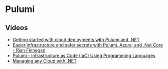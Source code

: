 # Pulumi

## Videos
- [Getting started with cloud deployments with Pulumi and .NET](https://www.youtube.com/watch?v=sig68daTG-0)
- [Easier infrastructure and safer secrets with Pulumi, Azure, and .Net Core - Rian Finnegan](https://www.youtube.com/watch?v=1NPhr5UeTqs)
- [Pulumi - Infrastructure as Code (IaC) Using Programming Languages](https://www.youtube.com/watch?v=oE3BUi_N0qc)
- [Managing any Cloud with .NET](https://www.youtube.com/watch?v=hXhZiHtT8f0)